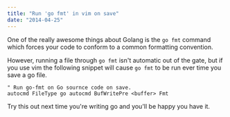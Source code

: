 ```yaml
---
title: "Run 'go fmt' in vim on save"
date: "2014-04-25"
---
```

One of the really awesome things about Golang is the `go fmt` command which forces your code to conform to a common formatting convention. 

However, running a file through `go fmt` isn't automatic out of the gate, but if you use vim the following snippet will cause `go fmt` to be run ever time you save a go file.

```vim
" Run go-fmt on Go sournce code on save.
autocmd FileType go autocmd BufWritePre <buffer> Fmt
```

Try this out next time you're writing go and you'll be happy you have it.

